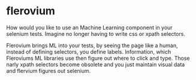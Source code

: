 # flerovium
How would you like to use an Machine Learning component in your selenium tests. Imagine no longer having to write css or xpath selectors. 

Flerovium brings ML into your tests, by seeing the page like a human, instead of defining selectors, you define labels. Information, which Fleroviums ML libraries use then figure out where to click and type. Those narly xpath selectors become obsolete and you just maintain visual data and flervium figures out selenium.

